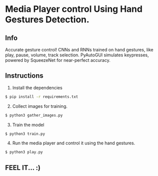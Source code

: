# Media Player control Using Hand Gestures Detection.



## Info
Accurate gesture control!  CNNs and RNNs trained on hand gestures, like play, pause, volume, track selection. 
PyAutoGUI simulates keypresses, powered by SqueezeNet for near-perfect accuracy.


## Instructions
1. Install the dependencies
```sh
$ pip install -r requirements.txt
```

2. Collect images for training.
```sh
$ python3 gather_images.py
```

3. Train the model
```sh
$ python3 train.py
```

4. Run the media player and control it using the hand gestures.
```sh
$ python3 play.py
```

## FEEL IT... :)
